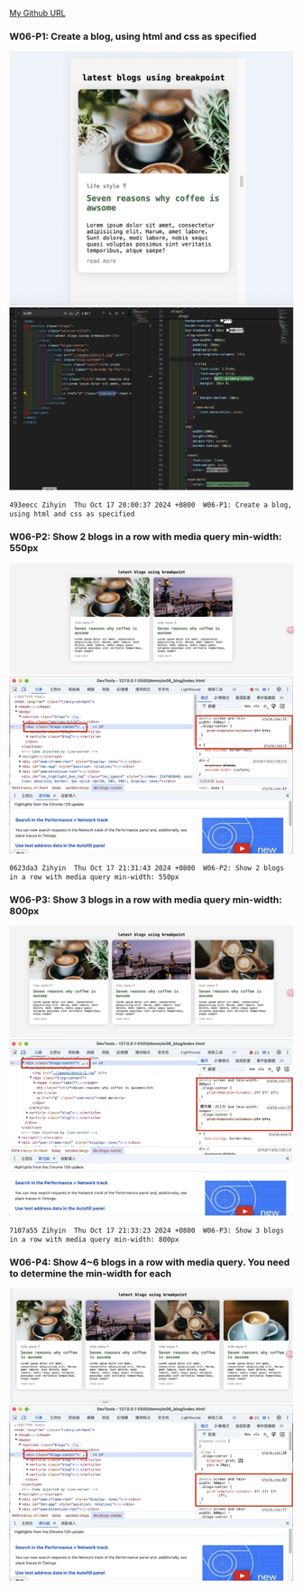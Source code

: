 
[My Github URL](https://github.com/zihyinhsu/1131-sweb-demo-22)

### W06-P1: Create a blog, using html and css as specified

![](images/w06-01.png)
![](images/w06-02.png)

```
493eecc Zihyin  Thu Oct 17 20:00:37 2024 +0800  W06-P1: Create a blog, using html and css as specified
```
### W06-P2: Show 2 blogs in a row with media query min-width: 550px

![alt text](images/w06-03.png)
![alt text](images/w06-04.png)
```
0623da3 Zihyin  Thu Oct 17 21:31:43 2024 +0800  W06-P2: Show 2 blogs in a row with media query min-width: 550px
```
### W06-P3: Show 3 blogs in a row with media query min-width: 800px
![alt text](images/w06-05.png)
![alt text](images/w06-06.png)

```
7107a55 Zihyin  Thu Oct 17 21:33:23 2024 +0800  W06-P3: Show 3 blogs in a row with media query min-width: 800px
```
### W06-P4: Show 4~6 blogs in a row with media query. You need to determine the min-width for each

![alt text](images/w06-07.png)
![alt text](images/w06-08.png)
```
```